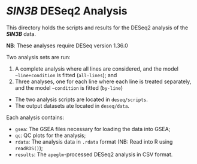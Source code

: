 # ***SIN3B*** DESeq2 Analysis

This directory holds the scripts and results for the DESeq2 analysis of the ***SIN3B*** data.

**NB**: These analyses require DESeq version 1.36.0

Two analysis sets are run:

1. A complete analysis where all lines are considered, and the model `~line+condition` is fitted (`all-lines`); and
2. Three analyses, one for each line where each line is treated separately, and the model `~condition` is fitted (`by-line`)

* The two analysis scripts are located in `deseq/scripts`.
* The output datasets ate located in `deseq/data`.

Each analysis contains:

* `gsea`: The GSEA files necessary for loading the data into GSEA;
* `qc`: QC plots for the analysis;
* `rdata`: The analysis data in `.rdata` format (NB: Read into R using `readRDS()`);
* `results`: The `apeglm`-processed DESeq2 analysis in CSV format.
